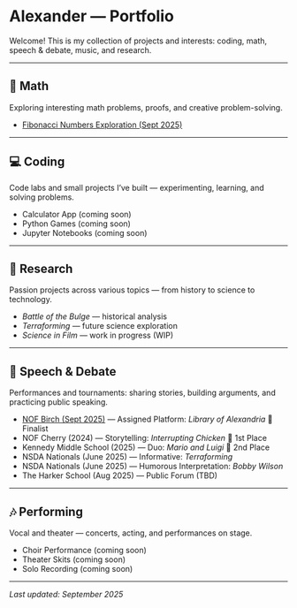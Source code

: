 # Alexander — Portfolio

Welcome! This is my collection of projects and interests: coding, math, speech & debate, music, and research.  

---

## 🧮 Math
Exploring interesting math problems, proofs, and creative problem-solving.  

- [Fibonacci Numbers Exploration (Sept 2025)](/math/fibonacci-numbers-2025-09-26.pdf)  

---

## 💻 Coding
Code labs and small projects I’ve built — experimenting, learning, and solving problems.  

- Calculator App (coming soon)  
- Python Games (coming soon)  
- Jupyter Notebooks (coming soon)  

---

## 🔬 Research
Passion projects across various topics — from history to science to technology.  

- *Battle of the Bulge* — historical analysis  
- *Terraforming* — future science exploration  
- *Science in Film* — work in progress (WIP)  

---

## 🎤 Speech & Debate
Performances and tournaments: sharing stories, building arguments, and practicing public speaking.  

- [NOF Birch (Sept 2025)](https://www.youtube.com/watch?v=vViNOu1AHWk) — Assigned Platform: *Library of Alexandria* 🌟 Finalist  
- NOF Cherry (2024) — Storytelling: *Interrupting Chicken* 🥇 1st Place  
- Kennedy Middle School (2025) — Duo: *Mario and Luigi* 🥈 2nd Place  
- NSDA Nationals (June 2025) — Informative: *Terraforming*  
- NSDA Nationals (June 2025) — Humorous Interpretation: *Bobby Wilson*  
- The Harker School (Aug 2025) — Public Forum (TBD)  

---

## 🎶 Performing
Vocal and theater — concerts, acting, and performances on stage.  

- Choir Performance (coming soon)  
- Theater Skits (coming soon)  
- Solo Recording (coming soon)  

---

*Last updated: September 2025*
